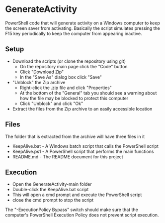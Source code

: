 # GenerateActivity
PowerShell code that will generate activity on a Windows computer to keep the screen saver from activating. Basically the 
script simulates pressing the F15 key periodically to keep the computer from appearing inactive. 

## Setup
* Download the scripts (or clone the repository using git)
  * On the repository main page click the "Code" button
  * Click "Download Zip"
  * In the "Save As" dialog box click "Save" 
* "Unblock" the Zip archive
  * Right-click the .zip file and click "Properties"
  * At the bottom of the "General" tab you should see a warning about how the file may be blocked to protect this computer
  * Click "Unblock" and click "Ok"
* Extract the files from the Zip archive to an easily accessible location

## Files
The folder that is extracted from the archive will have three files in it
* KeepAlive.bat - A Windows batch script that calls the PowerShell script
* KeepAlive.ps1 - A PowerShell script that performs the main functions
* README.md - The README document for this project

## Execution
* Open the GenerateActivity-main folder
* Double-click the KeepAlive.bat script 
* This will open a cmd prompt and execute the PowerShell script
* close the cmd prompt to stop the script

The "-ExecutionPolicy Bypass" 
switch should make sure that the computer's PowerShell Execution Policy does not 
prevent script execution. 
